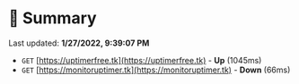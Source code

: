 # 📖 Summary
Last updated: **1/27/2022, 9:39:07 PM**

- `GET` [https://uptimerfree.tk](https://uptimerfree.tk) - **Up** (1045ms)
- `GET` [https://monitoruptimer.tk](https://monitoruptimer.tk) - **Down** (66ms)
